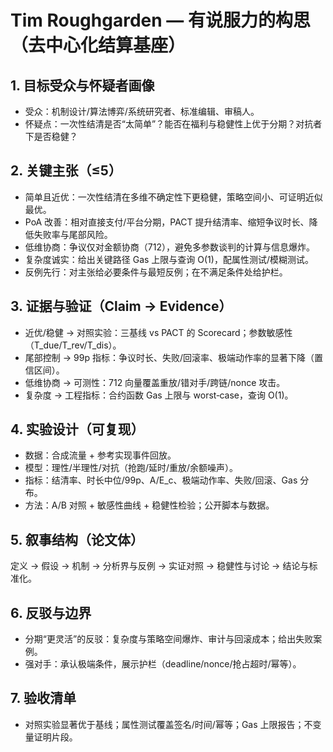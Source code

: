 # Tim Roughgarden — 有说服力的构思（去中心化结算基座）

## 1. 目标受众与怀疑者画像
- 受众：机制设计/算法博弈/系统研究者、标准编辑、审稿人。
- 怀疑点：一次性结清是否“太简单”？能否在福利与稳健性上优于分期？对抗者下是否稳健？

## 2. 关键主张（≤5）
- 简单且近优：一次性结清在多维不确定性下更稳健，策略空间小、可证明近似最优。
- PoA 改善：相对直接支付/平台分期，PACT 提升结清率、缩短争议时长、降低失败率与尾部风险。
- 低维协商：争议仅对金额协商（712），避免多参数谈判的计算与信息爆炸。
- 复杂度诚实：给出关键路径 Gas 上限与查询 O(1)，配属性测试/模糊测试。
- 反例先行：对主张给必要条件与最短反例；在不满足条件处给护栏。

## 3. 证据与验证（Claim → Evidence）
- 近优/稳健 → 对照实验：三基线 vs PACT 的 Scorecard；参数敏感性（T_due/T_rev/T_dis）。
- 尾部控制 → 99p 指标：争议时长、失败/回滚率、极端动作率的显著下降（置信区间）。
- 低维协商 → 可测性：712 向量覆盖重放/错对手/跨链/nonce 攻击。
- 复杂度 → 工程指标：合约函数 Gas 上限与 worst‑case，查询 O(1)。

## 4. 实验设计（可复现）
- 数据：合成流量 + 参考实现事件回放。
- 模型：理性/半理性/对抗（抢跑/延时/重放/余额噪声）。
- 指标：结清率、时长中位/99p、A/E_c、极端动作率、失败/回滚、Gas 分布。
- 方法：A/B 对照 + 敏感性曲线 + 稳健性检验；公开脚本与数据。

## 5. 叙事结构（论文体）
定义 → 假设 → 机制 → 分析界与反例 → 实证对照 → 稳健性与讨论 → 结论与标准化。

## 6. 反驳与边界
- 分期“更灵活”的反驳：复杂度与策略空间爆炸、审计与回滚成本；给出失败案例。
- 强对手：承认极端条件，展示护栏（deadline/nonce/抢占超时/幂等）。

## 7. 验收清单
- 对照实验显著优于基线；属性测试覆盖签名/时间/幂等；Gas 上限报告；不变量证明片段。

